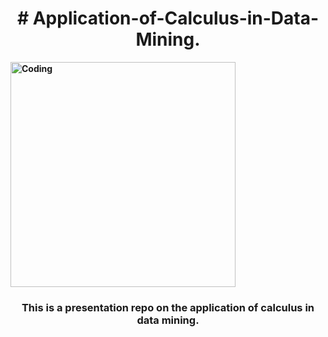 <h1 align="center"><b># Application-of-Calculus-in-Data-Mining.</h1>
  
<img align="center" alt="Coding" width="360" src="https://raw.githubusercontent.com/Shourav-Deb/Pic-Saver/main/Application-of-Calculus-in-Data-Mining/B.jpeg?token=GHSAT0AAAAAAB453PIDHGSXZ3ZSWGOQJKDOY6YBRPQ">


 
<h3 align="center">  This is a presentation repo on the application of calculus in data mining.</h3>
